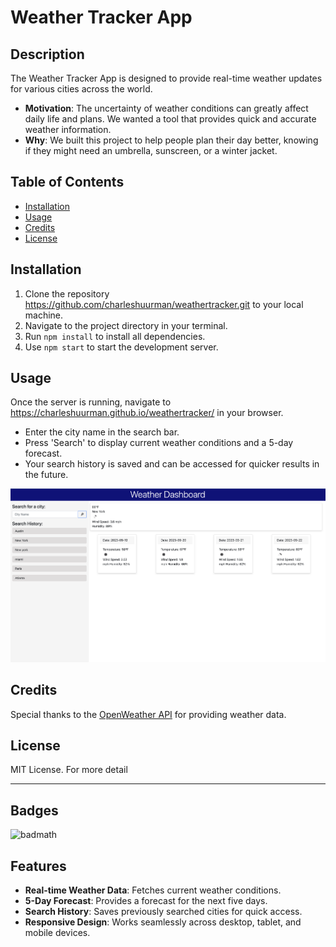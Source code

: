# Weather Tracker App

## Description

The Weather Tracker App is designed to provide real-time weather updates for various cities across the world.

- **Motivation**: The uncertainty of weather conditions can greatly affect daily life and plans. We wanted a tool that provides quick and accurate weather information.
- **Why**: We built this project to help people plan their day better, knowing if they might need an umbrella, sunscreen, or a winter jacket.

## Table of Contents

- [Installation](#installation)
- [Usage](#usage)
- [Credits](#credits)
- [License](#license)

## Installation

1. Clone the repository https://github.com/charleshuurman/weathertracker.git to your local machine.
2. Navigate to the project directory in your terminal.
3. Run `npm install` to install all dependencies.
4. Use `npm start` to start the development server.

## Usage

Once the server is running, navigate to https://charleshuurman.github.io/weathertracker/ in your browser.

- Enter the city name in the search bar.
- Press 'Search' to display current weather conditions and a 5-day forecast.
- Your search history is saved and can be accessed for quicker results in the future.

![Weather App Screenshot](Assets/screenshot.png)

## Credits

Special thanks to the [OpenWeather API](https://openweathermap.org/api) for providing weather data.

## License

MIT License. For more detail

---

## Badges

![badmath](https://img.shields.io/github/languages/top/lernantino/badmath)

## Features

- **Real-time Weather Data**: Fetches current weather conditions.
- **5-Day Forecast**: Provides a forecast for the next five days.
- **Search History**: Saves previously searched cities for quick access.
- **Responsive Design**: Works seamlessly across desktop, tablet, and mobile devices.
